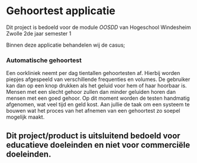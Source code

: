 # Gehoortest applicatie
Dit project is bedoeld voor de module *OOSDD* van Hogeschool Windesheim Zwolle 2de jaar semester 1

Binnen deze applicatie behandelen wij de casus;

### Automatische gehoortest

Een oorkliniek neemt per dag tientallen gehoortesten af. Hierbij worden piepjes afgespeeld van verschillende frequenties en volumes. De gebruiker kan dan op een knop drukken als het geluid voor hem of haar hoorbaar is. Mensen met een slecht gehoor zullen dan minder geluiden horen dan mensen met een goed gehoor. Op dit moment worden de testen handmatig afgenomen, wat veel tijd en geld kost. Aan jullie de taak om een systeem te bouwen wat het proces van het afnemen van een gehoortest zo soepel mogelijk maakt.


## Dit project/product is uitsluitend bedoeld voor educatieve doeleinden en niet voor commerciële doeleinden.
